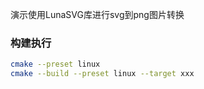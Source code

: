 演示使用LunaSVG库进行svg到png图片转换

### 构建执行

```bash
cmake --preset linux
cmake --build --preset linux --target xxx
```
